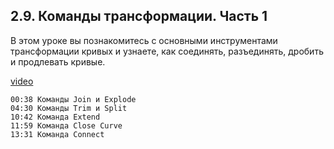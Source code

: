 ## 2.9. Команды трансформации. Часть 1

В этом уроке вы познакомитесь с основными инструментами трансформации кривых и узнаете, как соединять, разъединять, дробить и продлевать кривые.

[video](https://player.softculture.cc/embed/online/RHN/RHN_72.15.06_L2-9_Explode_Join_Trim_Split_Extend_CloseCrv)

``` chapters
00:38 Команды Join и Explode
04:30 Команды Trim и Split
10:42 Команда Extend
11:59 Команда Close Сurve
13:31 Команда Connect
```